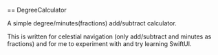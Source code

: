 == DegreeCalculator

A simple degree/minutes(fractions) add/subtract calculator.

This is written for celestial navigation (only add/subtract and minutes as fractions) and for me to experiment with and try learning SwiftUI.
